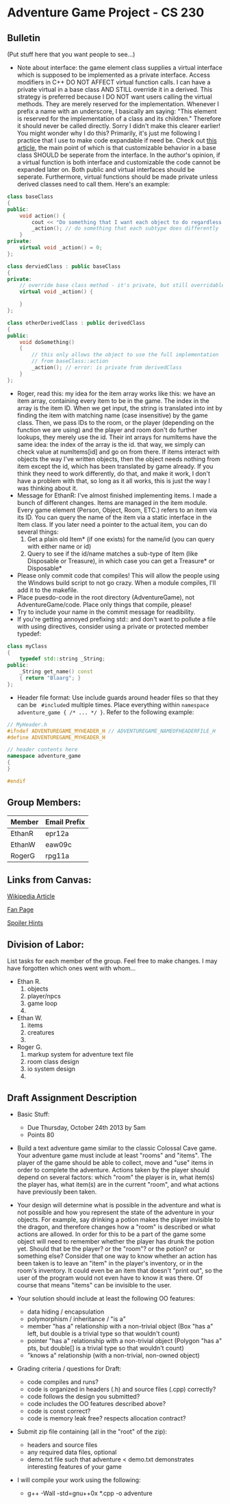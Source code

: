 # Adventure Game Project - CS 230

## Bulletin
(Put stuff here that you want people to see...)
* Note about interface: the game element class supplies a virtual interface which is supposed to be implemented as a private interface. Access modifiers in C++ DO NOT AFFECT virtual function calls. I can have a private virtual in a base class AND STILL override it in a derived. This strategy is preferred because I DO NOT want users calling the virtual methods. They are merely reserved for the implementation. Whenever I prefix a name with an underscore, I basically am saying: "This element is reserved for the implementation of a class and its children." Therefore it should never be called directly. Sorry I didn't make this clearer earlier! You might wonder why I do this? Primarily, it's just me following I practice that I use to make code expandable if need be. Check out [this article](http://www.gotw.ca/publications/mill18.htm), the main point of which is that customizable behavior in a base class SHOULD be seperate from the interface. In the author's opinion, if a virtual function is both interface and customizable the code cannot be expanded later on. Both public and virtual interfaces should be seperate. Furthermore, virtual functions should be made private unless derived classes need to call them. Here's an example:

```cpp
class baseClass
{
public:
	void action() {
		cout << "Do something that I want each object to do regardless of subtype...";
		_action(); // do something that each subtype does differently
	}
private:
	virtual void _action() = 0;
};

class derviedClass : public baseClass
{
private:
	// override base class method - it's private, but still overridable
	virtual void _action() {

	}
};

class otherDerivedClass : public derivedClass
{
public:
	void doSomething()
	{
		// this only allows the object to use the full implementation
		// from baseClass::action
		_action(); // error: is private from derivedClass
	}
};
```
* Roger, read this: my idea for the item array works like this: we have an item array, containing every item to be in the game. The index in the array is the item ID. When we get input, the string is translated into int by finding the item with matching name (case insensitive) by the game class. Then, we pass IDs to the room, or the player (depending on the function we are using) and the player and room don't do further lookups, they merely use the id. Their int arrays for numItems have the same idea: the index of the array is the id. that way, we simply can check value at numItems[id] and go on from there. If items interact with objects the way I've written objects, then the object needs nothing from item except the id, which has been translated by game already. If you think they need to work differently, do that, and make it work, I don't have a problem with that, so long as it all works, this is just the way I was thinking about it.
* Message for EthanR: I've almost finished implementing items. I made a bunch of different changes. Items are managed in the item module. Every game element (Person, Object, Room, ETC.) refers to an item via its ID. You can query the name of the item via a static interface in the Item class. If you later need a pointer to the actual item, you can do several things:
	1. Get a plain old Item* (if one exists) for the name/id (you can query with either name or id)
	2. Query to see if the id/name matches a sub-type of Item (like Disposable or Treasure), in which case you can get a Treasure* or Disposable*
* Please only commit code that compiles! This will allow the people using the Windows build script to not go crazy. When a module compiles, I'll add it to the makefile.
* Place puesdo-code in the root directory (AdventureGame), not AdventureGame/code. Place only things that compile, please!
* Try to include your name in the commit message for readibility.
* If you're getting annoyed prefixing std:: and don't want to pollute a file with using directives, consider using a private or protected member typedef:

```cpp
class myClass
{
	typedef std::string _String;
public:
	_String get_name() const
	{ return "Blaarg"; }
};
```

* Header file format: Use include guards around header files so that they can be ``` #include```d multiple times. Place everything within ```namespace adventure_game { /* ... */ }```. Refer to the following example:

```cpp
// MyHeader.h
#ifndef ADVENTUREGAME_MYHEADER_H // ADVENTUREGAME_NAMEOFHEADERFILE_H
#define ADVENTUREGAME_MYHEADER_H

// header contents here
namespace adventure_game
{
}

#endif
```

## Group Members:
| Member | Email Prefix |
| ------ | ------------ |
| EthanR | epr12a       |
| EthanW | eaw09c       |
| RogerG | rpg11a       |

## Links from Canvas:
[Wikipedia Article](http://en.wikipedia.org/wiki/Colossal_Cave_Adventure)

[Fan Page](http://www.rickadams.org/adventure/)

[Spoiler Hints](http://www.rickadams.org/adventure/d_hints/index.html)

## Division of Labor:
List tasks for each member of the group. Feel free to make changes. I may have forgotten which ones went with whom...
* Ethan R.
	1. objects
	2. player/npcs
	3. game loop
	4. 
* Ethan W.
	1. items
	2. creatures
	3. 
* Roger G.
	1. markup system for adventure text file
	2. room class design
	3. io system design
	4. 

## Draft Assignment Description
* Basic Stuff:
	* Due Thursday, October 24th 2013 by 5am
	* Points 80

* Build a text adventure game similar to the classic Colossal Cave game. Your adventure game must include at least "rooms" and "items". The player of the game should be able to collect, move and "use" items in order to complete the adventure. Actions taken by the player should depend on several factors: which "room" the player is in, what item(s) the player has, what item(s) are in the current "room", and what actions have previously been taken.

* Your design will determine what is possible in the adventure and what is not possible and how you represent the state of the adventure in your objects. For example, say drinking a potion makes the player invisible to the dragon, and therefore changes how a "room" is described or what actions are allowed. In order for this to be a part of the game some object will need to remember whether the player has drunk the potion yet. Should that be the player? or the "room"? or the potion? or something else? Consider that one way to know whether an action has been taken is to leave an "item" in the player's inventory, or in the room's inventory. It could even be an item that doesn't "print out", so the user of the program would not even have to know it was there. Of course that means "items" can be invisible to the user.

* Your solution should include at least the following OO features:

	* data hiding / encapsulation
	* polymorphism / inheritance / "is a"
	* member "has a" relationship with a non-trivial object (Box "has a" left, but double is a trivial type so that wouldn't count)
	* pointer "has a" relationship with a non-trivial object (Polygon "has a" pts, but double[] is a trivial type so that wouldn't count)
	* "knows a" relationship (with a non-trivial, non-owned object)

* Grading criteria / questions for Draft:

	* code compiles and runs?
	* code is organized in headers (.h) and source files (.cpp) correctly?
	* code follows the design you submitted?
	* code includes the OO features described above?
	* code is const correct?
	* code is memory leak free? respects allocation contract?

* Submit zip file containing (all in the "root" of the zip):

	* headers and source files
	* any required data files, optional
	* demo.txt file such that adventure < demo.txt demonstrates interesting features of your game

* I will compile your work using the following:
	- g++ -Wall -std=gnu++0x *.cpp -o adventure

